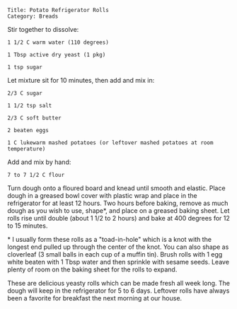 ~~~ recipe-info
Title: Potato Refrigerator Rolls
Category: Breads
~~~

Stir together to dissolve:

~~~ recipe-ingredients
1 1/2 C warm water (110 degrees)

1 Tbsp active dry yeast (1 pkg)

1 tsp sugar
~~~

Let mixture sit for 10 minutes, then add and mix in:

~~~ recipe-ingredients
2/3 C sugar

1 1/2 tsp salt

2/3 C soft butter

2 beaten eggs

1 C lukewarm mashed potatoes (or leftover mashed potatoes at room temperature)
~~~

Add and mix by hand:

~~~ recipe-ingredients
7 to 7 1/2 C flour
~~~

Turn dough onto a floured board and knead until smooth and elastic. Place dough in a greased bowl
cover with plastic wrap and place in the refrigerator for at least 12 hours. Two hours before
baking, remove as much dough as you wish to use, shape\*, and place on a greased baking sheet. Let
rolls rise until double (about 1 1/2 to 2 hours) and bake at 400 degrees for 12 to 15 minutes.

\* I usually form these rolls as a "toad-in-hole" which is a knot with the longest end pulled up
through the center of the knot. You can also shape as cloverleaf (3 small balls in each cup of a
muffin tin). Brush rolls with 1 egg white beaten with 1 Tbsp water and then sprinkle with sesame
seeds. Leave plenty of room on the baking sheet for the rolls to expand.

These are delicious yeasty rolls which can be made fresh all week long. The dough will keep in the
refrigerator for 5 to 6 days. Leftover rolls have always been a favorite for breakfast the next
morning at our house.
